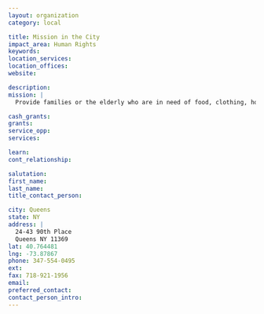 ```yaml
---
layout: organization
category: local

title: Mission in the City
impact_area: Human Rights
keywords: 
location_services: 
location_offices: 
website: 

description: 
mission: |
  Provide families or the elderly who are in need of food, clothing, household items in the Jackson Heights community.

cash_grants: 
grants: 
service_opp: 
services: 

learn: 
cont_relationship: 

salutation: 
first_name: 
last_name: 
title_contact_person: 

city: Queens
state: NY
address: |
  24-43 90th Place     
  Queens NY 11369
lat: 40.764481
lng: -73.87867
phone: 347-554-0495
ext: 
fax: 718-921-1956
email: 
preferred_contact: 
contact_person_intro: 
---
```

